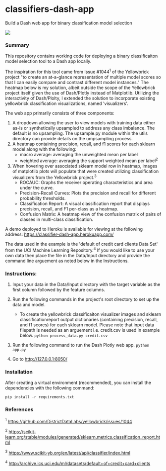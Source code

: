 # classifiers-dash-app
Build a Dash web app for binary classification model selection

![](https://github.com/taylorplumer/classifiers-dash/blob/master/resources/classifier-dash-app_screenshot.png)

### Summary
This repository contains working code for deploying a binary classificaiton model selection tool to a Dash app locally. 

The inspiration for this tool came from Issue #1044<sup>1</sup> of the Yellowbrick project "to create an at-a-glance representation of multiple model scores so that I can easily compare and contrast different model instances." The heatmap below is my solution, albeit outside the scope of the Yellowbrick project itself given the use of Dash/Plotly instead of Matplotlib. Utilizing the interactivity of Dash/Plolty, I extended the solution to incorporate existing yellowbrick classification visualizations, named 'visualizers'. 

The web app primarily consists of three components:
1. A dropdown allowing the user to view models with training data either as-is or synthetically upsampled to address any class imbalance. The default is no upsampling. The upsample.py module within the utils directory can provide details on the umpsampling process.
2. A heatmap containing precision, recall, and f1 scores for each sklearn model along with the following:
    - macro average: averaging the unweighted mean per label
    - weighted average: averaging the support weighted mean per label<sup>2</sup>
3. When hovering over associated sklearn model row in heatmap, images of matplotlib plots will populate that were created utilizing classification visualizers from the Yellowbrick project.<sup>3</sup>
    - ROCAUC: Graphs the receiver operating characteristics and area under the curve.
    - Precision-Recall Curves: Plots the precision and recall for different probability thresholds.
    - Classification Report: A visual classification report that displays precision, recall, and F1 per-class as a heatmap.
    - Confusion Matrix: A heatmap view of the confusion matrix of pairs of classes in multi-class classification.

A demo deployed to Heroku is available for viewing at the following address: <https://classifier-dash-app.herokuapp.com/>

The data used in the example is the 'default of credit card clients Data Set' from the UCI Machine Learning Repository.<sup>4</sup> If you would like to use your own data then place the file in the Data/Input directory and provide the command line arguement as noted below in the Instructions.

### Instructions:
1. Input your data in the Data/Input directory with the target variable as the first column followed by the feature columns.
2. Run the following commands in the project's root directory to set up the data and model.

    - To create the yellowbrick classificaiton visualizer images and sklearn classificationreport output dictionaries (containing precision, recall, and f1 scores) for each sklearn model. Please note that input data filepath is needed as an arguement i.e. credit.csv is used in example below.
        `python process_data.py credit.csv`

3. Run the following command to run the Dash Plotly web app.
    `python app.py`

4. Go to http://127.0.0.1:8050/


###  Installation
After creating a virtual environment (recommended), you can install the dependencies with the following command: 

```
pip install -r requirements.txt
```

### References
<sup>1</sup> https://github.com/DistrictDataLabs/yellowbrick/issues/1044

<sup>2</sup> https://scikit-learn.org/stable/modules/generated/sklearn.metrics.classification_report.html

<sup>3</sup> https://www.scikit-yb.org/en/latest/api/classifier/index.html

<sup>4</sup> http://archive.ics.uci.edu/ml/datasets/default+of+credit+card+clients

